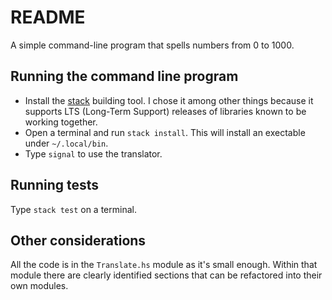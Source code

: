 # README

A simple command-line program that spells numbers from 0 to 1000.

## Running the command line program

- Install the [stack](https://docs.haskellstack.org/en/stable/install_and_upgrade/)
  building tool. I chose it among other things because it supports LTS (Long-Term Support)
  releases of libraries known to be working together.
- Open a terminal and run `stack install`. This will install an exectable under `~/.local/bin`.
- Type `signal` to use the translator.

## Running tests

Type `stack test` on a terminal.

## Other considerations

All the code is in the `Translate.hs` module as it's small enough. Within that module there
are clearly identified sections that can be refactored into their own modules.
